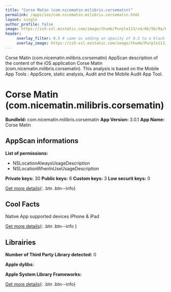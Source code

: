 ```yaml
---
title: "Corse Matin (com.nicematin.milibris.corsematin)"
permalink: /apps/ios/com.nicematin.milibris.corsematin.html
layout: single
author_profile: false
image: https://is5-ssl.mzstatic.com/image/thumb/Purple113/v4/66/5b/9a/665b9a36-7625-3cdb-1184-a44d52d2da0d/AppIcon-0-1x_U007emarketing-0-0-GLES2_U002c0-512MB-sRGB-0-0-0-85-220-0-0-0-7.png/512x512bb.jpg
header: 
     overlay_filter: 0.5 # same as adding an opacity of 0.5 to a black background
     overlay_image: https://is5-ssl.mzstatic.com/image/thumb/Purple113/v4/66/5b/9a/665b9a36-7625-3cdb-1184-a44d52d2da0d/AppIcon-0-1x_U007emarketing-0-0-GLES2_U002c0-512MB-sRGB-0-0-0-85-220-0-0-0-7.png/512x512bb.jpg
---
```

Corse Matin (com.nicematin.milibris.corsematin) AppScan description of the content of the iOS application Corse Matin (com.nicematin.milibris.corsematin). This analysis is based on the Mobile App Tools : AppScore, static analysis, Audit and the Mobile Audit App Tool.

# Corse Matin (com.nicematin.milibris.corsematin)

**BundleId:** com.nicematin.milibris.corsematin
**App Version:** 3.0.1
**App Name:** Corse Matin


## AppScan informations 

**List of permissions:** 
- NSLocationAlwaysUsageDescription
- NSLocationWhenInUseUsageDescription
  
  
**Private keys:** 30
**Public keys:** 6
**Custom keys:** 3
**Low securit keys:** 0
  
[Get more details](/pricing.html){: .btn .btn--info}

## Cool Facts

Native App
supported devices iPhone & iPad
  
[Get more details](/pricing.html){: .btn .btn--info }

## Librairies 
**Number of Third Party Library detected:** 0


**Apple dylibs:**


**Apple System Library Frameworks:**


  
[Get more details](/pricing.html){: .btn .btn--info}

